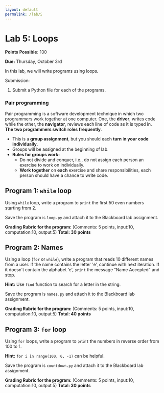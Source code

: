 ```yaml
---
layout: default
permalink: /lab/5
---
```


# Lab 5: Loops 

__Points Possible:__ 100

__Due:__ Thursday, October 3rd

In this lab, we will write programs using loops.

Submission:
1.	Submit a Python file for each of the programs.

### Pair programming

Pair programming is a software development technique in which two programmers work together at one computer. One, the **driver**, writes code while the other, the **navigator**, reviews each line of code as it is typed in. **The two programmers switch roles frequently.**

* This is a **group assignment**, but you should each **turn in your code individually**. 
* Groups will be assigned at the beginning of lab.
* **Rules for groups work:**
    * Do not divide and conquer, i.e., do not assign each person an exercise to work on individually.
    * **Work together** on **each** exercise and share responsibilities, each person should have a chance to write code.

## Program 1: `while` loop

Using `while` loop, write a program to `print` the first 50 even numbers starting from 2.

Save the program is `loop.py` and attach it to the Blackboard lab assignment. 

**Grading Rubric for the program:**
(Comments: 5 points, input:10, computation:10, output:5)
**Total: 30 points**


## Program 2: Names

Using a loop (`for` or `while`), write a program that reads 10 different names from a user. If the name contains the letter 'e', continue with next iteration. If it doesn't contain the alphabet 'e', `print` the message "Name Accepted" and stop.								

**Hint:** Use `find` function to search for a letter in the string.

Save the program is `names.py` and attach it to the Blackboard lab assignment. 

**Grading Rubric for the program:**
(Comments: 5 points, input:10, computation:10, output:5)
**Total: 40 points**


## Program 3: `for` loop

Using `for` loops, write a program to `print` the numbers in reverse order from 100 to 1.

**Hint:** `for i in range(100, 0, -1)` can be helpful.				

Save the program is `countdown.py` and attach it to the Blackboard lab assignment. 

**Grading Rubric for the program:**
(Comments: 5 points, input:10, computation:10, output:5)
**Total: 30 points**

